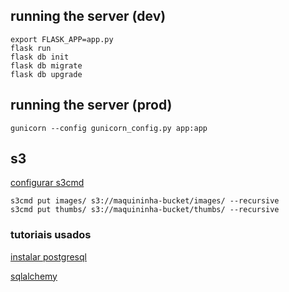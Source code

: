 ## running the server (dev)
```
export FLASK_APP=app.py
flask run
flask db init
flask db migrate
flask db upgrade
```

## running the server (prod)
```
gunicorn --config gunicorn_config.py app:app
```

## s3
[configurar s3cmd](https://docs.digitalocean.com/products/spaces/reference/s3cmd/)
```
s3cmd put images/ s3://maquininha-bucket/images/ --recursive
s3cmd put thumbs/ s3://maquininha-bucket/thumbs/ --recursive
```

### tutoriais usados
[instalar postgresql](https://www.digitalocean.com/community/tutorials/how-to-install-and-use-postgresql-on-ubuntu-20-04)

[sqlalchemy](https://realpython.com/flask-by-example-part-2-postgres-sqlalchemy-and-alembic/#install-requirements)

